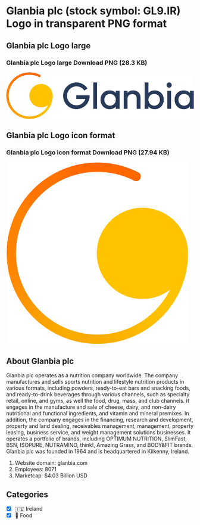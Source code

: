 # Glanbia plc (stock symbol: GL9.IR) Logo in transparent PNG format

## Glanbia plc Logo large

### Glanbia plc Logo large Download PNG (28.3 KB)

![Glanbia plc Logo large Download PNG (28.3 KB)](/img/orig/GL9.IR_BIG-8eb4860d.png)

## Glanbia plc Logo icon format

### Glanbia plc Logo icon format Download PNG (27.94 KB)

![Glanbia plc Logo icon format Download PNG (27.94 KB)](/img/orig/GL9.IR-65dfb0cd.png)

## About Glanbia plc

Glanbia plc operates as a nutrition company worldwide. The company manufactures and sells sports nutrition and lifestyle nutrition products in various formats, including powders, ready-to-eat bars and snacking foods, and ready-to-drink beverages through various channels, such as specialty retail, online, and gyms, as well the food, drug, mass, and club channels. It engages in the manufacture and sale of cheese, dairy, and non-dairy nutritional and functional ingredients, and vitamin and mineral premixes. In addition, the company engages in the financing, research and development, property and land dealing, receivables management, management, property leasing, business service, and weight management solutions businesses. It operates a portfolio of brands, including OPTIMUM NUTRITION, SlimFast, BSN, ISOPURE, NUTRAMINO, think!, Amazing Grass, and BODY&FIT brands. Glanbia plc was founded in 1964 and is headquartered in Kilkenny, Ireland.

1. Website domain: glanbia.com
2. Employees: 8071
3. Marketcap: $4.03 Billion USD


## Categories
- [x] 🇮🇪 Ireland
- [x] 🍴 Food

